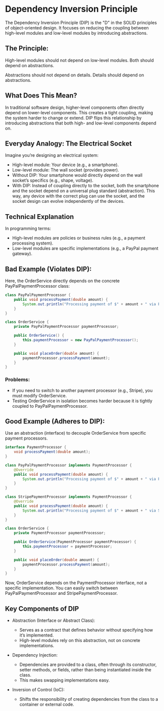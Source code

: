 # Dependency Inversion Principle

The Dependency Inversion Principle (DIP) is the "D" in the SOLID principles of object-oriented design. It focuses on
reducing the coupling between high-level modules and low-level modules by introducing abstractions.

## The Principle:

High-level modules should not depend on low-level modules. Both should depend on abstractions.

Abstractions should not depend on details. Details should depend on abstractions.

## What Does This Mean?

In traditional software design, higher-level components often directly depend on lower-level components. This creates a
tight coupling, making the system harder to change or extend. DIP flips this relationship by introducing abstractions
that both high- and low-level components depend on.

## Everyday Analogy: The Electrical Socket

Imagine you’re designing an electrical system:

- High-level module: Your device (e.g., a smartphone).
- Low-level module: The wall socket (provides power).
- Without DIP: Your smartphone would directly depend on the wall socket’s specifics (e.g., shape, voltage).
- With DIP: Instead of coupling directly to the socket, both the smartphone and the socket depend on a universal plug
  standard (abstraction). This way, any device with the correct plug can use the socket, and the socket design can
  evolve independently of the devices.

## Technical Explanation

In programming terms:

- High-level modules are policies or business rules (e.g., a payment processing system).
- Low-level modules are specific implementations (e.g., a PayPal payment gateway).

## Bad Example (Violates DIP):

Here, the OrderService directly depends on the concrete PayPalPaymentProcessor class:

```java
class PayPalPaymentProcessor {
    public void processPayment(double amount) {
        System.out.println("Processing payment of $" + amount + " via PayPal.");
    }
}

class OrderService {
    private PayPalPaymentProcessor paymentProcessor;

    public OrderService() {
        this.paymentProcessor = new PayPalPaymentProcessor();
    }

    public void placeOrder(double amount) {
        paymentProcessor.processPayment(amount);
    }
}
```

### Problems:

- If you need to switch to another payment processor (e.g., Stripe), you must modify OrderService.
- Testing OrderService in isolation becomes harder because it is tightly coupled to PayPalPaymentProcessor.

## Good Example (Adheres to DIP):

Use an abstraction (interface) to decouple OrderService from specific payment processors.

```java
interface PaymentProcessor {
    void processPayment(double amount);
}

class PayPalPaymentProcessor implements PaymentProcessor {
    @Override
    public void processPayment(double amount) {
        System.out.println("Processing payment of $" + amount + " via PayPal.");
    }
}

class StripePaymentProcessor implements PaymentProcessor {
    @Override
    public void processPayment(double amount) {
        System.out.println("Processing payment of $" + amount + " via Stripe.");
    }
}

class OrderService {
    private PaymentProcessor paymentProcessor;

    public OrderService(PaymentProcessor paymentProcessor) {
        this.paymentProcessor = paymentProcessor;
    }

    public void placeOrder(double amount) {
        paymentProcessor.processPayment(amount);
    }
}

```

Now, OrderService depends on the PaymentProcessor interface, not a specific implementation. You can easily switch
between PayPalPaymentProcessor and StripePaymentProcessor.

## Key Components of DIP

- Abstraction (Interface or Abstract Class):

    - Serves as a contract that defines behavior without specifying how it’s implemented.
    - High-level modules rely on this abstraction, not on concrete implementations.
- Dependency Injection:

    - Dependencies are provided to a class, often through its constructor, setter methods, or fields, rather than being
      instantiated inside the class.
    - This makes swapping implementations easy.

- Inversion of Control (IoC):

    - Shifts the responsibility of creating dependencies from the class to a container or external code.



